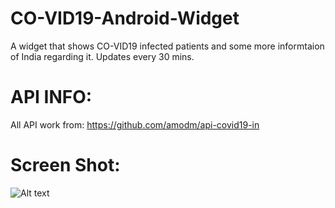 # CO-VID19-Android-Widget
A widget that shows CO-VID19 infected patients and some more informtaion of India regarding it. Updates every 30 mins.

# API INFO:
All API work from: https://github.com/amodm/api-covid19-in

Screen Shot:
=============
![Alt text](https://user-images.githubusercontent.com/1622949/76841266-8c670e00-685e-11ea-8841-658458ba2e73.png "Optional title")
